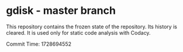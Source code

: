 # gdisk - master branch

This repository contains the frozen state of the repository.
Its history is cleared. It is used only for static code
analysis with Codacy.

Commit Time: 1728694552